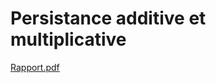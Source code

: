 # Persistance additive et multiplicative 
[Rapport.pdf](https://github.com/samanismail/Persistance/blob/master/Rapport.pdf)
